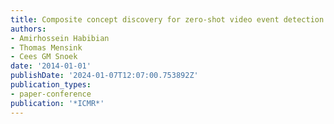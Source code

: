 ```yaml
---
title: Composite concept discovery for zero-shot video event detection
authors:
- Amirhossein Habibian
- Thomas Mensink
- Cees GM Snoek
date: '2014-01-01'
publishDate: '2024-01-07T12:07:00.753892Z'
publication_types:
- paper-conference
publication: '*ICMR*'
---
```

